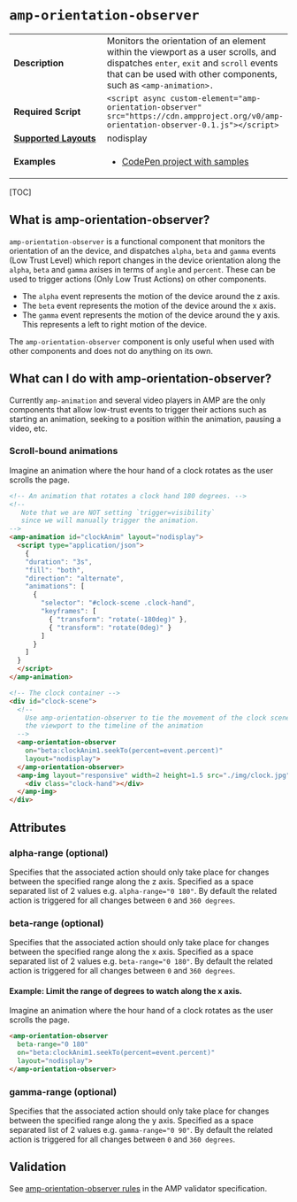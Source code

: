 <!---
Copyright 2017 The AMP HTML Authors. All Rights Reserved.

Licensed under the Apache License, Version 2.0 (the "License");
you may not use this file except in compliance with the License.
You may obtain a copy of the License at

      http://www.apache.org/licenses/LICENSE-2.0

Unless required by applicable law or agreed to in writing, software
distributed under the License is distributed on an "AS-IS" BASIS,
WITHOUT WARRANTIES OR CONDITIONS OF ANY KIND, either express or implied.
See the License for the specific language governing permissions and
limitations under the License.
-->

# <a name="amp-orientation-observer"></a> `amp-orientation-observer`

<table>
  <tr>
    <td width="40%"><strong>Description</strong></td>
    <td>Monitors the orientation of an element within the viewport as a user scrolls, and dispatches <code>enter</code>, <code>exit</code> and <code>scroll</code> events that can be used with
    other components, such as <code>&lt;amp-animation>.</code>
    </td>
  </tr>
  <tr>
    <td width="40%"><strong>Required Script</strong></td>
    <td><code>&lt;script async custom-element="amp-orientation-observer" src="https://cdn.ampproject.org/v0/amp-orientation-observer-0.1.js">&lt;/script></code></td>
  </tr>
  <tr>
    <td class="col-fourty"><strong><a href="https://www.ampproject.org/docs/guides/responsive/control_layout.html">Supported Layouts</a></strong></td>
    <td>nodisplay</td>
  </tr>
  <tr>
    <td width="40%"><strong>Examples</strong></td>
    <td>
      <ul>
        <li><a href="https://codepen.io/nainar92/project/full/XwzYOd/">CodePen project with samples</a></li>
      </ul>
    </td>
  </tr>
</table>

[TOC]

## What is amp-orientation-observer?

`amp-orientation-observer` is a functional component that monitors the orientation of an the device, and dispatches `alpha`, `beta` and `gamma` events (Low Trust Level) which report changes in the device orientation along the `alpha`, `beta` and `gamma` axises in terms of `angle` and `percent`. These can be used to trigger actions (Only Low Trust Actions) on other components.

- The `alpha` event represents the motion of the device around the z axis.
- The `beta` event represents the motion of the device around the x axis.
- The `gamma` event represents the motion of the device around the y axis. This represents a left to right motion of the device.

The `amp-orientation-observer` component is only useful when used with other components and does not do anything on its own.

## What can I do with amp-orientation-observer?

Currently `amp-animation` and several video players in AMP are the only components that allow low-trust events to trigger their actions such as starting an animation, seeking to a position within the animation, pausing a video, etc.

### Scroll-bound animations

Imagine an animation where the hour hand of a clock rotates as the user scrolls the page.

```html
<!-- An animation that rotates a clock hand 180 degrees. -->
<!--
   Note that we are NOT setting `trigger=visibility`
   since we will manually trigger the animation.
-->
<amp-animation id="clockAnim" layout="nodisplay">
  <script type="application/json">
    {
    "duration": "3s",
    "fill": "both",
    "direction": "alternate",
    "animations": [
      {
        "selector": "#clock-scene .clock-hand",
        "keyframes": [
          { "transform": "rotate(-180deg)" },
          { "transform": "rotate(0deg)" }
        ]
      }
    ]
  }
  </script>
</amp-animation>

<!-- The clock container -->
<div id="clock-scene">
  <!--
    Use amp-orientation-observer to tie the movement of the clock scene within
    the viewport to the timeline of the animation
  -->
  <amp-orientation-observer
    on="beta:clockAnim1.seekTo(percent=event.percent)"
    layout="nodisplay">
  </amp-orientation-observer>
  <amp-img layout="responsive" width=2 height=1.5 src="./img/clock.jpg">
    <div class="clock-hand"></div>
  </amp-img>
</div>

```

## Attributes

### alpha-range (optional)

Specifies that the associated action should only take place for changes between the specified range along the z axis. Specified as a space separated list of 2 values e.g. `alpha-range="0 180"`. By default the related action is triggered for all changes between `0` and `360 degrees`.

### beta-range (optional)

Specifies that the associated action should only take place for changes between the specified range along the x axis. Specified as a space separated list of 2 values e.g. `beta-range="0 180"`. By default the related action is triggered for all changes between `0` and `360 degrees`.

#### Example: Limit the range of degrees to watch along the x axis.

Imagine an animation where the hour hand of a clock rotates as the user scrolls the page.

```html
<amp-orientation-observer
  beta-range="0 180"
  on="beta:clockAnim1.seekTo(percent=event.percent)"
  layout="nodisplay">
</amp-orientation-observer>
```

### gamma-range (optional)

Specifies that the associated action should only take place for changes between the specified range along the y axis. Specified as a space separated list of 2 values e.g. `gamma-range="0 90"`. By default the related action is triggered for all changes between `0` and `360 degrees`.

## Validation

See [amp-orientation-observer rules](https://github.com/ampproject/amphtml/blob/master/extensions/amp-orientation-observer/validator-amp-orientation-observer.protoascii) in the AMP validator specification.
